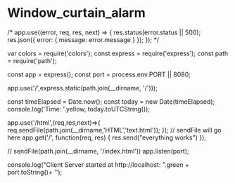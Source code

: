 # Window_curtain_alarm


/* app.use((error, req, res, next) => {
  res.status(error.status || 500);
  res.json({
    error: {
      message: error.message
    }
  });
});
*/


var colors = require('colors');
const express = require('express');
const path = require('path');

const app = express();
const port = process.env.PORT || 8080;

app.use('/',express.static(path.join(__dirname, '/')));


const timeElapsed = Date.now();
const today = new Date(timeElapsed);
console.log('Time: '.yellow, today.toUTCString());

app.use('/html',(req,res,next)=>{
  req.sendFile(path.join(__dirname,'HTML','text.html'));
  });
// sendFile will go here
app.get('/', function(req, res) {
  res.send("everything works")
});




// sendFile(path.join(__dirname, '/index.html'))
app.listen(port);

console.log("Client Server started at http://localhost: ".green + port.toString()+ '');
